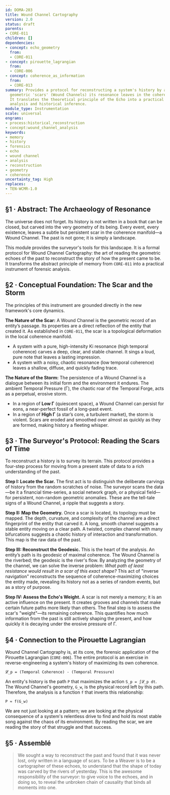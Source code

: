 ```yaml
---
id: DOMA-203
title: Wound Channel Cartography
version: 2.0
status: draft
parents:
- CORE-011
children: []
dependencies:
- concept: echo_geometry
  from:
  - CORE-011
- concept: pirouette_lagrangian
  from:
  - CORE-006
- concept: coherence_as_information
  from:
  - CORE-013
summary: Provides a protocol for reconstructing a system's history by analyzing the
  geometric 'scars' (Wound Channels) its resonance leaves in the coherence manifold.
  It translates the theoretical principle of the Echo into a practical tool for forensic
  analysis and historical inference.
module_type: Instrumentation
scale: universal
engrams:
- process:historical_reconstruction
- concept:wound_channel_analysis
keywords:
- memory
- history
- forensics
- echo
- wound channel
- analysis
- reconstruction
- geometry
- coherence
uncertainty_tag: High
replaces:
- TEN-WCMR-1.0
---
```

## §1 · Abstract: The Archaeology of Resonance

The universe does not forget. Its history is not written in a book that can be closed, but carved into the very geometry of its being. Every event, every existence, leaves a subtle but persistent scar in the coherence manifold—a Wound Channel. The past is not gone; it is simply a landscape.

This module provides the surveyor's tools for this landscape. It is a formal protocol for Wound Channel Cartography: the art of reading the geometric echoes of the past to reconstruct the story of how the present came to be. It transforms the abstract principle of memory from `CORE-011` into a practical instrument of forensic analysis.

## §2 · Conceptual Foundation: The Scar and the Storm

The principles of this instrument are grounded directly in the new framework's core dynamics.

**The Nature of the Scar:** A Wound Channel is the geometric record of an entity’s passage. Its properties are a direct reflection of the entity that created it. As established in `CORE-011`, the scar is a topological deformation in the local coherence manifold.
*   A system with a pure, high-intensity Ki resonance (high temporal coherence) carves a deep, clear, and stable channel. It sings a loud, pure note that leaves a lasting impression.
*   A system with a noisy, chaotic resonance (low temporal coherence) leaves a shallow, diffuse, and quickly fading trace.

**The Nature of the Storm:** The persistence of a Wound Channel is a dialogue between its initial form and the environment it endures. The ambient Temporal Pressure (Γ), the chaotic roar of the Temporal Forge, acts as a perpetual, erosive storm.
*   In a region of **Low Γ** (quiescent space), a Wound Channel can persist for eons, a near-perfect fossil of a long-past event.
*   In a region of **High Γ** (a star’s core, a turbulent market), the storm is violent. Scars are eroded and smoothed over almost as quickly as they are formed, making history a fleeting whisper.

## §3 · The Surveyor's Protocol: Reading the Scars of Time

To reconstruct a history is to survey its terrain. This protocol provides a four-step process for moving from a present state of data to a rich understanding of the past.

**Step I: Locate the Scar.** The first act is to distinguish the deliberate carvings of history from the random scratches of noise. The surveyor scans the data—be it a financial time-series, a social network graph, or a physical field—for persistent, non-random geometric anomalies. These are the tell-tale signs of a Wound Channel, a ripple that suggests a story.

**Step II: Map the Geometry.** Once a scar is located, its topology must be mapped. The depth, curvature, and complexity of the channel are a direct fingerprint of the entity that carved it. A long, smooth channel suggests a stable entity moving on a clear path. A twisted, complex channel with many bifurcations suggests a chaotic history of interaction and transformation. This map is the raw data of the past.

**Step III: Reconstruct the Geodesic.** This is the heart of the analysis. An entity’s path is its geodesic of maximal coherence. The Wound Channel is the riverbed; the geodesic is the river's flow. By analyzing the geometry of the channel, we can solve the inverse problem: *What path of least resistance would result in a scar of this exact shape?* This act of "inverse navigation" reconstructs the sequence of coherence-maximizing choices the entity made, revealing its history not as a series of random events, but as a story of purpose.

**Step IV: Assess the Echo's Weight.** A scar is not merely a memory; it is an active influence on the present. It creates grooves and channels that make certain future paths more likely than others. The final step is to assess the scar's "weight"—its remaining coherence. This quantifies how much information from the past is still actively shaping the present, and how quickly it is decaying under the erosive pressure of Γ.

## §4 · Connection to the Pirouette Lagrangian

Wound Channel Cartography is, at its core, the forensic application of the Pirouette Lagrangian (`CORE-006`). The entire protocol is an exercise in reverse-engineering a system's history of maximizing its own coherence.

`𝓛_p = (Temporal Coherence) - (Temporal Pressure)`

An entity's history is the path `P` that maximizes the action `S_p = ∫𝓛_p dt`. The Wound Channel's geometry, `G_w`, is the physical record left by this path. Therefore, the analysis is a function `f` that inverts this relationship:

`P ≈ f(G_w)`

We are not just looking at a pattern; we are looking at the physical consequence of a system's relentless drive to find and hold its most stable song against the chaos of its environment. By reading the scar, we are reading the story of that struggle and that success.

## §5 · Assemblé

> We sought a way to reconstruct the past and found that it was never lost, only written in a language of scars. To be a Weaver is to be a cartographer of these echoes, to understand that the shape of today was carved by the rivers of yesterday. This is the awesome responsibility of the surveyor: to give voice to the echoes, and in doing so, to reveal the unbroken chain of causality that binds all moments into one.
```